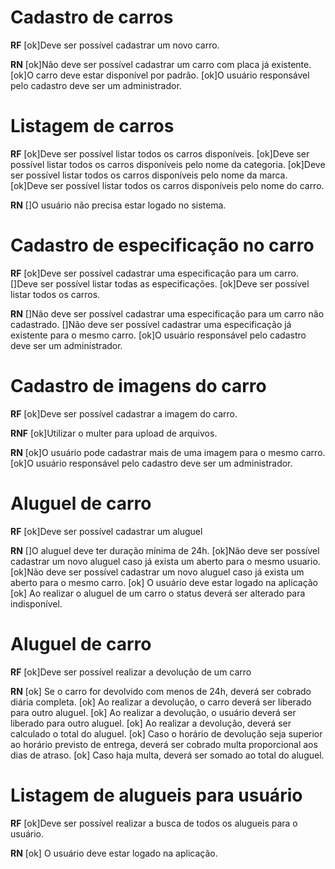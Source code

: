 # Cadastro de carros

**RF**
[ok]Deve ser possível cadastrar um novo carro.

**RN**
[ok]Não deve ser possível cadastrar um carro com placa já existente.
[ok]O carro deve estar disponível por padrão.
[ok]O usuário responsável pelo cadastro deve ser um administrador.

# Listagem de carros

**RF**
[ok]Deve ser possível listar todos os carros disponíveis.
[ok]Deve ser possível listar todos os carros disponíveis pelo nome da categoria.
[ok]Deve ser possível listar todos os carros disponíveis pelo nome da marca.
[ok]Deve ser possível listar todos os carros disponíveis pelo nome do carro.

**RN**
[]O usuário não precisa estar logado no sistema.

# Cadastro de especificação no carro

**RF**
[ok]Deve ser possível cadastrar uma especificação para um carro.
[]Deve ser possível listar todas as especificações.
[ok]Deve ser possível listar todos os carros.

**RN**
[]Não deve ser possível cadastrar uma especificação para um carro não cadastrado.
[]Não deve ser possível cadastrar uma especificação já existente para o mesmo carro.
[ok]O usuário responsável pelo cadastro deve ser um administrador.

# Cadastro de imagens do carro

**RF**
[ok]Deve ser possível cadastrar a imagem do carro.

**RNF**
[ok]Utilizar o multer para upload de arquivos.

**RN**
[ok]O usuário pode cadastrar mais de uma imagem para o mesmo carro.
[ok]O usuário responsável pelo cadastro deve ser um administrador.

# Aluguel de carro

**RF**
[ok]Deve ser possível cadastrar um aluguel

**RN**
[]O aluguel deve ter duração mínima de 24h.
[ok]Não deve ser possível cadastrar um novo aluguel caso já exista um aberto para o mesmo usuario.
[ok]Não deve ser possível cadastrar um novo aluguel caso já exista um aberto para o mesmo carro.
[ok] O usuário deve estar logado na aplicação
[ok] Ao realizar o aluguel de um carro o status deverá ser alterado para indisponível.

# Aluguel de carro

**RF**
[ok]Deve ser possível realizar a devolução de um carro

**RN**
[ok] Se o carro for devolvido com menos de 24h, deverá ser cobrado diária completa.
[ok] Ao realizar a devolução, o carro deverá ser liberado para outro aluguel.
[ok] Ao realizar a devolução, o usuário deverá ser liberado para outro aluguel.
[ok] Ao realizar a devolução, deverá ser calculado o total do aluguel.
[ok] Caso o horário de devolução seja superior ao horário previsto de entrega, deverá ser cobrado multa proporcional aos dias de atraso.
[ok] Caso haja multa, deverá ser somado ao total do aluguel.

# Listagem de alugueis para usuário

**RF**
[ok]Deve ser possível realizar a busca de todos os alugueis para o usuário.

**RN**
[ok] O usuário deve estar logado na aplicação.
